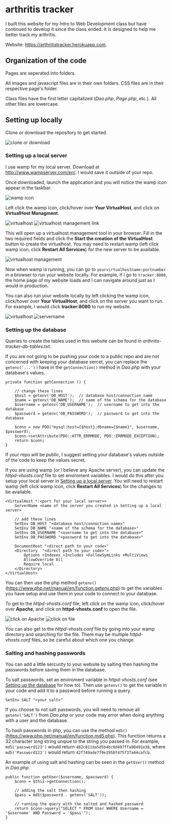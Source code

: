 # arthritis tracker

I built this website for my Intro to Web Development class but have continued to develop it since the class ended. It is designed to help me better track my arthritis.

Website: <https://arthritistracker.herokuapp.com>.

## Organization of the code

Pages are seperated into folders.

All images and javascript files are in their own folders. CSS files are in their respective page's folder.

Class files have the first letter capitalized (*Dao.php*, *Page.php*, etc.). All other files are lowercase.

## Setting up locally

Clone or download the repository to get started.

![clone or download](/img/readme/clone-or-download.PNG)

### Setting up a local server

I use wamp for my local server. Download at <http://www.wampserver.com/en/>. I would save it outside of your repo.

Once downloaded, launch the application and you will notice the wamp icon appear in the taskbar.

![wamp icon](/img/readme/wampicon.PNG)

Left click the wamp icon, click/hover over **Your VirtualHost**, and click on **VirtualHost Managment**.

![virtualhost](/img/readme/virtualhost.png)
![virtualhost management link](/img/readme/virtualhost-management-link.png)

This will open up a virtualhost management tool in your browser. Fill in the two required fields and click the **Start the creation of the VirtualHost** button to create the virtualhost. You may need to restart wamp (left click wamp icon, click **Restart All Services**) for the new server to be available.

![virtualhost management](/img/readme/virtualhost-management.PNG)

Now when wamp is running, you can go to `yourvirtualhostname:portnumber` in a browser to run your website locally. For example, if I go to `tracker:8080`, the home page of my website loads and I can navigate around just as I would in production.

You can also run your website locally by left clicking the wamp icon, click/hover over **Your VirtualHost**, and click on the server you want to run. For example, I would click **tracker:8080** to run my website.

![virtualhost](/img/readme/virtualhost.png)
![servername](/img/readme/servername.png)

### Setting up the database

Queries to create the tables used in this website can be found in *arthritis-tracker-db-tables.txt*.

If you are not going to be pushing your code to a public repo and are not concerned with keeping your database sercet, you can replace the `getenv('...')` I have in the `getConnection()` method in *Dao.php* with your database's values.

    private function getConnection () {
        
        // change these lines
        $host = getenv('DB_HOST');  // database host/connection name
        $name = getenv('DB_NAME');  // name of the schema for the database
        $username = getenv('DB_USERNAME');  // username to get into the database
        $password = getenv('DB_PASSWORD');  // password to get into the database

        $conn = new PDO("mysql:host={$host};dbname={$name}", $username, $password);
        $conn->setAttribute(PDO::ATTR_ERRMODE, PDO::ERRMODE_EXCEPTION);
        return $conn;
    }

If your repo will be public, I suggest setting your database's values outside of the code to keep the values secret.

If you are using wamp (or I believe any Apache server), you can update the *httpd-vhosts.conf* file to set enviroment variables. I would do this after you setup your local server in [Setting up a local server](#setting-up-a-local-server). You will need to restart wamp (left click wamp icon, click **Restart All Services**) for the changes to be available.

    <VirtualHost *:<port for your local server>>
        ServerName <name of the server you created in Setting up a local server>

        // add these lines
        SetEnv DB_HOST "<database host/connection name>"
        SetEnv DB_NAME "<name of the schema for the database>"
        SetEnv DB_USERNAME "<username to get into the database>"
        SetEnv DB_PASSWORD "<password to get into the database>"

        DocumentRoot "<direct path to your code>"
        <Directory  "<direct path to your code>">
            Options +Indexes +Includes +FollowSymLinks +MultiViews
            AllowOverride All
            Require local
        </Directory>
    </VirtualHost> 

You can then use the php method `getenv()` (<https://www.php.net/manual/en/function.getenv.php>) to get the variables you have setup and use them in your code to connect to your database.

To get to the *httpd-vhosts.conf* file, left click on the wamp icon, click/hover over **Apache**, and click on **httpd-vhosts.conf** to open the file.

![click on Apache](/img/readme/click-on-apache.png)
![click on file](/img/readme/click-on-file.png)

You can also get to the *httpd-vhosts.conf* file by going into your wamp directory and searching for the file. There may be multiple *httpd-vhosts.conf* files, so be careful about which one you change.

### Salting and hashing passwords

You can add a little sercurity to your website by salting then hashing the passwords before saving them in the database.

To salt passwords, set an enviroment variable in *httpd-vhosts.conf* (see [Setting up the database](#setting-up-the-database) for how to). Then use `getenv()` to get the variable in your code and add it to a password before running a query.

    SetEnv SALT "<your salt>"

If you choose to not salt passwords, you will need to remove all `getenv('SALT')` from *Dao.php* or your code may error when doing anything with a user and the database.

To hash passwords in php, you can use the method `md5()` (<https://www.php.net/manual/en/function.md5.php>). This function returns a 32 character long string unqiue to the string you passed in. For example, `md5('password123')` would return `482c811da5d5b4bc6d497ffa98491e38`, where `md5('Password123')` would return `42f749ade7f9e195bf475f37a44cafcb`.

An example of using salt and hashing can be seen in the `getUser()` method in *Dao.php*.

    public function getUser($username, $password) {
        $conn = $this->getConnection();

        // adding the salt then hashing
        $pass = md5($password . getenv('SALT'));

        // running the query with the salted and hashed password
        return $conn->query("SELECT * FROM User WHERE Username = '$username' AND Password = '$pass'");
    }
